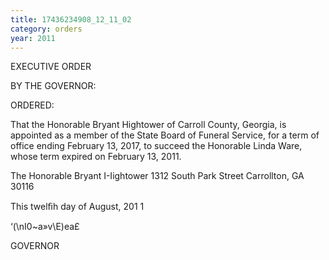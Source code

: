 ```yaml
---
title: 17436234908_12_11_02
category: orders
year: 2011
---
```

 

EXECUTIVE ORDER

BY THE GOVERNOR:

ORDERED:

That the Honorable Bryant Hightower of Carroll County, Georgia,
is appointed as a member of the State Board of Funeral Service, for
a term of office ending February 13, 2017, to succeed the
Honorable Linda Ware, whose term expired on February 13, 2011.

The Honorable Bryant I-Iightower
1312 South Park Street
Carrollton, GA 30116

This twelﬁh day of August, 201 1

‘(\nI0~a»v\E)ea£

GOVERNOR


